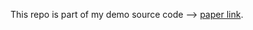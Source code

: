 This repo is part of my demo source code  --> [paper link](https://ieeexplore.ieee.org/abstract/document/9060944).

